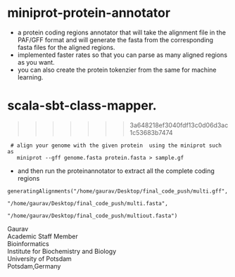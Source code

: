 # miniprot-protein-annotator

- a protein coding regions annotator that will take the alignment file in the PAF/GFF format and will generate the fasta from the corresponding fasta files for the aligned regions.
- implemented faster rates so that you can parse as many aligned regions as you want.
- you can also create the protein tokenzier from the same for machine learning.
# scala-sbt-class-mapper.
>>>>>>> 3a648218ef3040fdf13c0d06d3ac1c53683b7474
```
 # align your genome with the given protein  using the miniprot such as 
   miniprot --gff genome.fasta protein.fasta > sample.gf
```
 - and then run the proteinannotator to extract all the complete coding regions 
 ```
generatingAlignments("/home/gaurav/Desktop/final_code_push/multi.gff", 
                        "/home/gaurav/Desktop/final_code_push/multi.fasta", 
                               "/home/gaurav/Desktop/final_code_push/multiout.fasta")
```
Gaurav \
Academic Staff Member \
Bioinformatics \
Institute for Biochemistry and Biology \
University of Potsdam \
Potsdam,Germany
